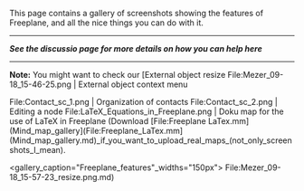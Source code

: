 This page contains a gallery of screenshots showing the features of Freeplane, and all the nice things you can do with it.

----

***See the discussio page for more details on how you can help here***

----

**Note:** You might want to check our [External object resize
File:Mezer_09-18_15-46-25.png | External object context menu
</gallery>


<gallery caption="Nice Freeplane mindmaps" widths="150px">
File:Contact_sc_1.png | Organization of contacts
File:Contact_sc_2.png | Editing a node
</gallery>


<gallery caption="Equations in Freeplane" widths="300px">
File:LaTeX_Equations_in_Freeplane.png | Doku map for the use of LaTeX in Freeplane (Download [File:Freeplane LaTex.mm](Mind_map_gallery](File:Freeplane_LaTex.mm](Mind_map_gallery.md)_if_you_want_to_upload_real_maps_(not_only_screenshots_I_mean).

<gallery_caption="Freeplane_features"_widths="150px">
File:Mezer_09-18_15-57-23_resize.png.md)
</gallery>

<!-- ({Category:Documentation}) -->

